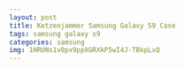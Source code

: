 ```yaml
---
layout: post
title: Ketzenjammer Samsung Galaxy S9 Case
tags: samsung galaxy s9
categories: samsung
img: 1HRUNs1v0px9ppXGRXkP5wI4J-TBkpLxQ
---
```

